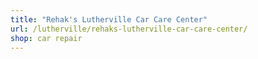 ```yaml
---
title: "Rehak's Lutherville Car Care Center"
url: /lutherville/rehaks-lutherville-car-care-center/
shop: car repair
---
```

